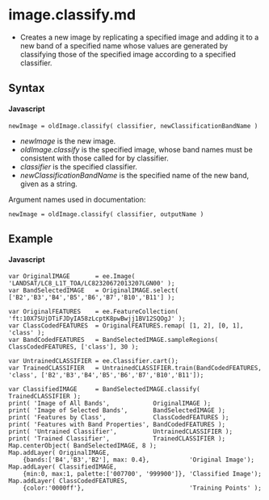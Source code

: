 # image.classify.md
- Creates a new image by replicating a specified image and adding it to a new band of a specified name whose values are generated by classifying those of the specified image according to a specified classifier. 

## Syntax

#### Javascript
```
newImage = oldImage.classify( classifier, newClassificationBandName )
```

- *newImage* is the new image.
- *oldImage.classify* is the specified image, whose band names must be consistent with those called for by classifier. 
- *classifier* is the specified classifier. 
- *newClassificationBandName* is the specified name of the new band, given as a string. 

Argument names used in documentation:
```
newImage = oldImage.classify( classifier, outputName )
```

## Example

#### Javascript
```
var OriginalIMAGE       = ee.Image( 'LANDSAT/LC8_L1T_TOA/LC82320672013207LGN00' );
var BandSelectedIMAGE   = OriginalIMAGE.select( ['B2','B3','B4','B5','B6','B7','B10','B11'] );

var OriginalFEATURES    = ee.FeatureCollection( 'ft:10X7SUjDTiFJDyIA58zLcptK8pwBwjj1BV12SQOgJ' );
var ClassCodedFEATURES  = OriginalFEATURES.remap( [1, 2], [0, 1], 'class' );
var BandCodedFEATURES   = BandSelectedIMAGE.sampleRegions( ClassCodedFEATURES, ['class'], 30 );

var UntrainedCLASSIFIER = ee.Classifier.cart();
var TrainedCLASSIFIER   = UntrainedCLASSIFIER.train(BandCodedFEATURES, 'class', ['B2','B3','B4','B5','B6','B7','B10','B11']);

var ClassifiedIMAGE     = BandSelectedIMAGE.classify( TrainedCLASSIFIER );
print( 'Image of All Bands',            OriginalIMAGE );
print( 'Image of Selected Bands',       BandSelectedIMAGE );
print( 'Features by Class',             ClassCodedFEATURES );
print( 'Features with Band Properties', BandCodedFEATURES );
print( 'Untrained Classifier',          UntrainedCLASSIFIER );
print( 'Trained Classifier',            TrainedCLASSIFIER );
Map.centerObject( BandSelectedIMAGE, 8 );
Map.addLayer( OriginalIMAGE,      
    {bands:['B4','B3','B2'], max: 0.4},           'Original Image');
Map.addLayer( ClassifiedIMAGE,    
    {min:0, max:1, palette:['007700', '999900']}, 'Classified Image');
Map.addLayer( ClassCodedFEATURES, 
    {color:'0000ff'},                             'Training Points' );

```
